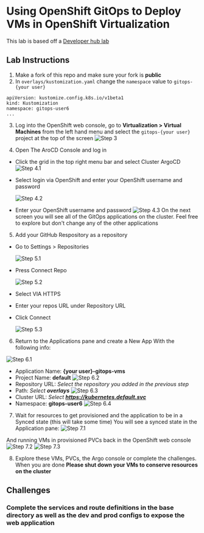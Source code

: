 # Using OpenShift GitOps to Deploy VMs in OpenShift Virtualization
This lab is based off a [Developer hub lab](https://developers.redhat.com/learning/learn:manage-openshift-virtual-machines-gitops/resource/resources:connect-and-configure-external-repository-argo-cd-virtual-machines)
## Lab Instructions
1. Make a fork of this repo and make sure your fork is **public**
2. In `overlays/kustomization.yaml` change the `namespace` value to `gitops-{your user}`
```
apiVersion: kustomize.config.k8s.io/v1beta1
kind: Kustomization
namespace: gitops-user6
...
```
3. Log into the OpenShift web console, go to **Virtualization > Virtual Machines** from the left hand menu and select the `gitops-{your user}` project at the top of the screen
  ![Step 3](images/step3.png)

4. Open The AroCD Console and log in
- Click the grid in the top right menu bar and select Cluster ArgoCD
  ![Step 4.1](images/step4-1.png)
- Select login via OpenShift and enter your OpenShift username and password

  ![Step 4.2](images/step4-2.png)
- Enter your OpenShift username and password
  ![Step 4.3](images/step4-3.png)
On the next screen you will see all of the GitOps applications on the cluster. Feel free to explore but don't change any of the other applications

5. Add your GitHub Respository as a repository
- Go to Settings > Repositories

  ![Step 5.1](images/step5-1.png)
- Press Connect Repo

  ![Step 5.2](images/step5-2.png)
- Select VIA HTTPS
- Enter your repos URL under Repository URL
- Click Connect

  ![Step 5.3](images/step5-3.png)

6. Return to the Applications pane and create a New App With the following info:

  ![Step 6.1](images/step6-1.png)
- Application Name: **{your user}-gitops-vms**
- Project Name: **default**
  ![Step 6.2](images/step6-2.png)
- Repository URL: *Select the repository you added in the previous step*
- Path: *Select **overlays***
  ![Step 6.3](images/step6-3.png)
- Cluster URL: *Select **https://kubernetes.default.svc***
- Namespace: **gitops-user6**
  ![Step 6.4](images/step6-4.png)

7. Wait for resources to get provisioned and the application to be in a Synced state (this will take some time)
  You will see a synced state in the Application pane:
  ![Step 7.1](images/step7-1.png)

  And running VMs in provisioned PVCs back in the OpenShift web console
  ![Step 7.2](images/step7-2.png)
  ![Step 7.3](images/step7-3.png)

8. Explore these VMs, PVCs, the Argo console or complete the challenges. When you are done **Please shut down your VMs to conserve resources on the cluster**

## Challenges
### Complete the services and route definitions in the base directory as well as the dev and prod configs to expose the web application